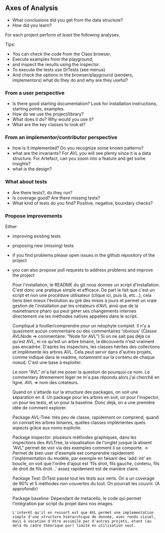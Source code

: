 
## Axes of Analysis

- What conclusions did you get from the data structure?
- *How* did you learn?

For each project perform *at least* the following analyses.

Tips:
- You can check the code from the Class browser,
- Execute examples from the playground,
- and inspect the results using the inspector.
- To execute the tests use DrTests (see menus)
- And check the options in the browser/playground (senders, implementors) what do they do and why are they useful?

### From a user perspective
- Is there good starting documentation? Look for installation instructions, starting points, examples.
- How do we use the project/library?
- What does it do? Why would you use it?
- What are the key classes to look at?
  

### From an implementor/contributor perspective
- how is it implemented? Do you recognize some known patterns?
- what are the invariants? For AVL you will see plenty since it is a data structure. For Artefact, can you zoom into a feature and get some insights?
- what is the design?

### What about tests
- Are there tests?, do they run?
- Is coverage good? Are there missing tests?
- What kind of tests do you find? Positive, negative, boundary checks?

### Propose improvements
Either
- improving existing tests 
- proposing new (missing) tests
- if you find problems please open issues in the github repository of the project
- you can also propose pull requests to address problems and improve the project



 
  Pour l'installation, le README du git nous donnes un script d'installation. C'est donc une pratique simple et efficace. De part le fait que c'est un script et
  non une procédure utilisateur (clique ici, puis là, etc...), cela tiens bien mieux l'évolution au gré des mises à jours et permet un vraie gestion de l'installation par
  les créateurs d'AVL ainsi que de la mainetnance pharo qui peut gérer ses changements internes directement via les méthodes natives appelées dans le script.

  Compliqué à fouiller/comprendre pour un néophyte complet. Il n'y a quasiment aucun commentaire ou des commentaires 'obvious' (Classe AVLNode => commentaire: "Node for AVL")
  Si on ne sait pas déjà ce qu'est AVL, ni ce qu'est un arbre binaire, la découverte n'est vraiment pas encadrée.
  D'après les inspectors, les classes hérites des collections et implémente les arbres AVL. Cela peut servir dans d'autres projets, comme indiqué dans le readme, notamment sur la contenu de chaque noeud. C'est une     base à exploiter.

  Le nom "AVL" m'a fait me poser la question de pourquoi ce nom. Le commentary êtremement léger ne m'a pas répondu alors j'ai cherché en ligne. AVL => nom des créateurs.

  Quand on s'attarde sur la structure des packages, on voit une séparation en 4. Un package pour les arbres en soit, un pour l'inspector, un pour les tests, et un pour la baseline. Donc
  déjà, on a une première idée de comment explorer.

  Package AVL-Tree: très peu de classe, rapidement on comprend, quand on connait les arbres binaires, quelles classes implémentes quels aspects grâce aux noms explicite.

  Package Inspector: plusieurs méthodes graphiques, dans les inspections des AVLTree, la visualisation de l'onglet jusque là absent "AVL" permet de voir via des exemples comment il se comporte.
  -> Permet de bien user d'exemple eet comprendre rapidement l'implémentation du modèle, par exemple en faisant des 'add: int' en boucle, on voit que l'ordre d'ajout est 'fils droit, fils gauche, contenu, fils de droit de fils droit...' assez rapidement est de manière claire.

  Package Test: DrTest passe tout les tests aux verts. On a un coverage de 90% et 5 méthodes non couvertes du tout. On pourrait les couvrir. (A approfondir)

  Package baseline: Dépendant de metacello, le code qui permet l'intégration par script du projet dans nos images.


  `L'interêt qu'il en ressort est que AVL permet une implementation simple d'une structure hiérarchique de donnée, avec rendu visuel, mais à vocation d'être assimilé par d'autres projets, étant (au delà du cadre théorique pur) limité en utilisation seul.`

  

